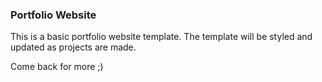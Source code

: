 ### Portfolio Website

This is a basic portfolio website template. The template will be styled and updated as projects are made. 

Come back for more ;)